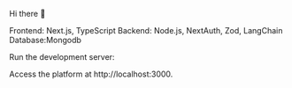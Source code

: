 
Hi there 👋 


Frontend: Next.js, TypeScript
Backend: Node.js, NextAuth, Zod, LangChain
Database:Mongodb





Run the development server:

Access the platform at http://localhost:3000.

